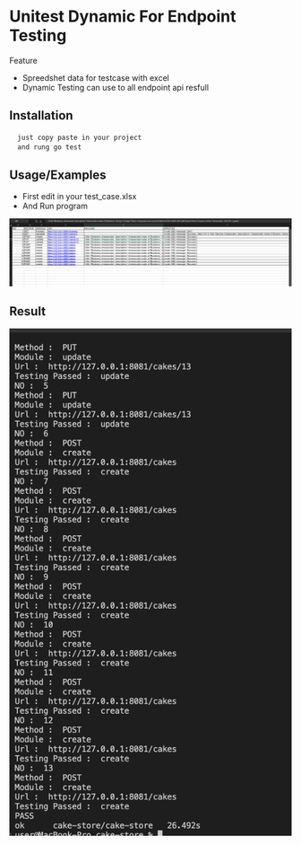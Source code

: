 
# Unitest Dynamic For Endpoint Testing

Feature
- Spreedshet data for testcase with excel
- Dynamic Testing can use to all endpoint api resfull





## Installation


```bash
  just copy paste in your project
  and rung go test
```
    
## Usage/Examples

- First edit in your test_case.xlsx
- And Run program

![alt text](https://raw.githubusercontent.com/nurchulis/snippet-golang-dynamic-unitest/main/Documentation/datasets.png)
## Result

![alt text](https://raw.githubusercontent.com/nurchulis/snippet-golang-dynamic-unitest/main/Documentation/result.png)


